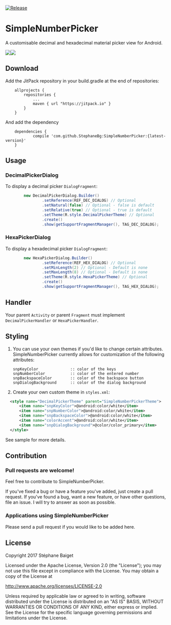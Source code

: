[![Release](https://jitpack.io/v/StephaneBg/SimpleNumberPicker.svg)](https://jitpack.io/#StephaneBg/SimpleNumberPicker)

# SimpleNumberPicker

A customisable decimal and hexadecimal material picker view for Android.

<img src="https://raw.githubusercontent.com/StephaneBg/SimpleNumberPicker/master/artwork/decimal_picker.png"><img src="https://raw.githubusercontent.com/StephaneBg/SimpleNumberPicker/master/artwork/hexa_picker.png">

## Download
Add the JitPack repository in your build.gradle at the end of repositories:
```
	allprojects {
		repositories {
			...
			maven { url "https://jitpack.io" }
		}
	}
```
And add the dependency
```
	dependencies {
	        compile 'com.github.StephaneBg:SimpleNumberPicker:{latest-version}'
	}
```

## Usage

### DecimalPickerDialog

To display a decimal picker `DialogFragment`:
``` java
        new DecimalPickerDialog.Builder()
                .setReference(REF_DEC_DIALOG) // Optional
                .setNatural(false) // Optional - false is default
                .setRelative(true) // Optional - true is default
                .setTheme(R.style.DecimalPickerTheme) // Optional
                .create()
                .show(getSupportFragmentManager(), TAG_DEC_DIALOG);
```

### HexaPickerDialog

To display a hexadecimal picker `DialogFragment`:
``` java
        new HexaPickerDialog.Builder()
                .setReference(REF_HEX_DIALOG) // Optional
                .setMinLength(2) // Optional - Default is none
                .setMaxLength(8) // Optional - Default is none
                .setTheme(R.style.HexaPickerTheme) // Optional
                .create()
                .show(getSupportFragmentManager(), TAG_HEX_DIALOG);
```

## Handler
Your parent `Activity` or parent `Fragment` must implement `DecimalPickerHandler` or `HexaPickerHandler`.

## Styling

 1. You can use your own themes if you'd like to change certain attributes.  SimpleNumberPicker currently allows for customization of the following attributes:

        snpKeyColor              :: color of the keys
        snpNumberColor           :: color of the entered number
        snpBackspaceColor        :: color of the backspace button
        snpDialogBackground      :: color of the dialog background

 2. Create your own custom theme in `styles.xml`:

  ```xml
    <style name="DecimalPickerTheme" parent="SimpleNumberPickerTheme">
        <item name="snpKeyColor">@android:color/white</item>
        <item name="snpNumberColor">@android:color/white</item>
        <item name="snpBackspaceColor">@android:color/white</item>
        <item name="colorAccent">@android:color/white</item>
        <item name="snpDialogBackground">@color/color_primary</item>
    </style>
  ```

See sample for more details.

## Contribution

### Pull requests are welcome!

Feel free to contribute to SimpleNumberPicker.

If you've fixed a bug or have a feature you've added, just create a pull request. If you've found a bug, want a new feature, or have other questions, file an issue. I will try to answer as soon as possible.

### Applications using SimpleNumberPicker

Please send a pull request if you would like to be added here.

## License
Copyright 2017 Stéphane Baiget

Licensed under the Apache License, Version 2.0 (the "License");
you may not use this file except in compliance with the License.
You may obtain a copy of the License at

http://www.apache.org/licenses/LICENSE-2.0

Unless required by applicable law or agreed to in writing, software
distributed under the License is distributed on an "AS IS" BASIS,
WITHOUT WARRANTIES OR CONDITIONS OF ANY KIND, either express or implied.
See the License for the specific language governing permissions and
limitations under the License.
